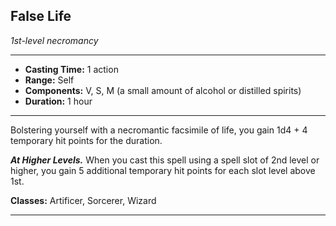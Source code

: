 ﻿## False Life
*1st-level necromancy*
___
- **Casting Time:** 1 action
- **Range:** Self
- **Components:** V, S, M (a small amount of alcohol or distilled spirits)
- **Duration:** 1 hour

---
Bolstering yourself with a necromantic facsimile of life, you gain 1d4 + 4 temporary hit points for the duration.

***At Higher Levels.*** When you cast this spell using a spell slot of 2nd level or higher, you gain 5 additional temporary hit points for each slot level above 1st.

**Classes:** Artificer, Sorcerer, Wizard


---

